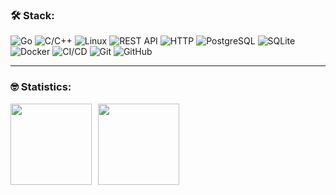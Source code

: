 ### &#128736; Stack:

![Go](https://img.shields.io/badge/go-%238DD6F9.svg?style=for-the-badge&logo=go&logoColor=white)
![C/C++](https://img.shields.io/badge/C/C++-%23404d59.svg?style=for-the-badge)
![Linux](https://img.shields.io/badge/Linux-%23007ACC.svg?style=for-the-badge&logo=linux&logoColor=white)
![REST API](https://img.shields.io/badge/REST%20API-%23266999.svg?style=for-the-badge)
![HTTP](https://img.shields.io/badge/HTTP-%23266999.svg?style=for-the-badge)
![PostgreSQL](https://img.shields.io/badge/PostgreSQL-%2300758F.svg?style=for-the-badge&logo=PostgreSQL&logoColor=white)
![SQLite](https://img.shields.io/badge/SQLite-%2300758F.svg?style=for-the-badge&logo=sqlite&logoColor=white)
![Docker](https://img.shields.io/badge/Docker-%23007ACC.svg?style=for-the-badge&logo=docker&logoColor=white)
![CI/CD](https://img.shields.io/badge/CI/CD-%2343853D.svg?style=for-the-badge)
![Git](https://img.shields.io/badge/Git-%23E34F26.svg?style=for-the-badge&logo=git&logoColor=white)
![GitHub](https://img.shields.io/badge/GitHub-%2320232a.svg?style=for-the-badge&logo=github&logoColor=%2361DAFB)

---

### &#129299; Statistics:

<!-- [![Codewarrior Profile Badges](https://www.codewars.com/users/Fokin07/badges/large)](https://www.codewars.com/users/Fokin07) -->
<div>
<a href="https://github-readme-stats.vercel.app/api?username=Fokin07&hide=contribs&show_icons=true">
  <img  align="left" height="130" style="margin-right: 10px" src="https://github-readme-stats.vercel.app/api?username=Fokin07&hide=contribs&show_icons=true" />
</a>
<a href="https://github-readme-stats.vercel.app/api/top-langs/?username=Fokin07&layout=compact">
  <img align="left" height="130" src="https://github-readme-stats.vercel.app/api/top-langs/?username=Fokin07&layout=compact" />
</a>
</div>
